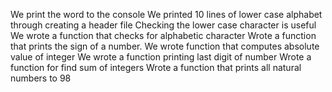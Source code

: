 We print the word to the console
We printed 10 lines of lower case alphabet through creating a header file
Checking the lower case character is useful
We wrote a function that checks for alphabetic character
Wrote a function that prints the sign of a number.
We wrote function that computes absolute value of integer
We wrote a function printing last digit of number
Wrote a function for find sum of integers
Wrote a function that prints all natural numbers to 98
